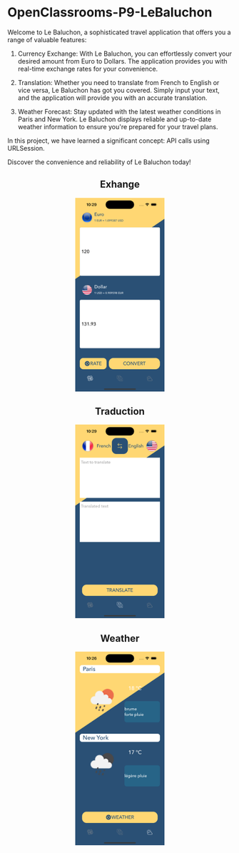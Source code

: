 # OpenClassrooms-P9-LeBaluchon

Welcome to Le Baluchon, a sophisticated travel application that offers you a range of valuable features:

1. Currency Exchange:
With Le Baluchon, you can effortlessly convert your desired amount from Euro to Dollars. The application provides you with real-time exchange rates for your convenience.

2. Translation:
Whether you need to translate from French to English or vice versa, Le Baluchon has got you covered. Simply input your text, and the application will provide you with an accurate translation.

3. Weather Forecast:
Stay updated with the latest weather conditions in Paris and New York. Le Baluchon displays reliable and up-to-date weather information to ensure you're prepared for your travel plans.

In this project, we have learned a significant concept: API calls using URLSession.

Discover the convenience and reliability of Le Baluchon today!

<div align="center">
  <h2> Exhange </h2>
  <img src="https://github.com/MickaeliOS/OpenClassrooms-P9-LeBaluchon/blob/master/Divers/Exchange.png" width="200">
</div>

<div align="center">
    <h2> Traduction </h2>
  <img src="https://github.com/MickaeliOS/OpenClassrooms-P9-LeBaluchon/blob/master/Divers/Traduction.png" width="200">
</div>

<div align="center">
    <h2> Weather </h2>
  <img src="https://github.com/MickaeliOS/OpenClassrooms-P9-LeBaluchon/blob/master/Divers/Weather.png" width="200">
</div>
